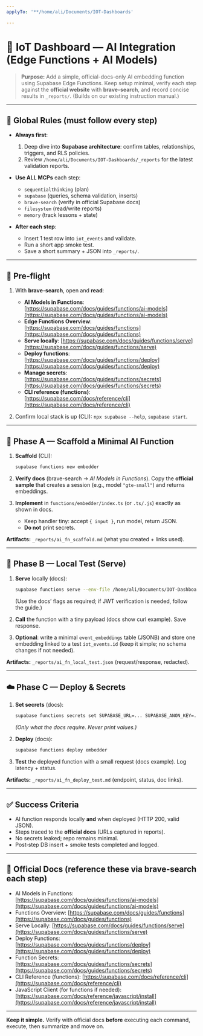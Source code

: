 ```yaml
---
applyTo: '**/home/ali/Documents/IOT-Dashboards'

---
```




# 📘 IoT Dashboard — AI Integration (Edge Functions + AI Models)

> **Purpose:** Add a simple, official-docs-only AI embedding function using Supabase Edge Functions. Keep setup minimal, verify each step against the **official website** with **brave-search**, and record concise results in `_reports/`. (Builds on our existing instruction manual.)&#x20;

---

## 🔑 Global Rules (must follow every step)

* **Always first**:

  1. Deep dive into **Supabase architecture**: confirm tables, relationships, triggers, and RLS policies.
  2. Review `/home/ali/Documents/IOT-Dashboards/_reports` for the latest validation reports.
* **Use ALL MCPs** each step:

  * `sequentialthinking` (plan)
  * `supabase` (queries, schema validation, inserts)
  * `brave-search` (verify in official Supabase docs)
  * `filesystem` (read/write reports)
  * `memory` (track lessons + state)
* **After each step**:

  * Insert 1 test row into `iot_events` and validate.
  * Run a short app smoke test.
  * Save a short summary + JSON into `_reports/`.

---

## 🧭 Pre‑flight

1. With **brave-search**, open and **read**:

   * **AI Models in Functions**: [https://supabase.com/docs/guides/functions/ai-models](https://supabase.com/docs/guides/functions/ai-models)
   * **Edge Functions Overview**: [https://supabase.com/docs/guides/functions](https://supabase.com/docs/guides/functions)
   * **Serve locally**: [https://supabase.com/docs/guides/functions/serve](https://supabase.com/docs/guides/functions/serve)
   * **Deploy functions**: [https://supabase.com/docs/guides/functions/deploy](https://supabase.com/docs/guides/functions/deploy)
   * **Manage secrets**: [https://supabase.com/docs/guides/functions/secrets](https://supabase.com/docs/guides/functions/secrets)
   * **CLI reference (functions)**: [https://supabase.com/docs/reference/cli](https://supabase.com/docs/reference/cli)
2. Confirm local stack is up (CLI): `npx supabase --help`, `supabase start`.

---

## 🚀 Phase A — Scaffold a Minimal AI Function

1. **Scaffold** (CLI):

   ```bash
   supabase functions new embedder
   ```
2. **Verify docs** (brave-search → *AI Models in Functions*). Copy the **official sample** that creates a session (e.g., model `"gte-small"`) and returns embeddings.
3. **Implement** in `functions/embedder/index.ts` (or `.ts/.js`) exactly as shown in docs.

   * Keep handler tiny: accept `{ input }`, run model, return JSON.
   * **Do not** print secrets.

**Artifacts:** `_reports/ai_fn_scaffold.md` (what you created + links used).

---

## 🧪 Phase B — Local Test (Serve)

1. **Serve** locally (docs):

   ```bash
   supabase functions serve --env-file /home/ali/Documents/IOT-Dashboards/.env
   ```

   (Use the docs’ flags as required; if JWT verification is needed, follow the guide.)
2. **Call** the function with a tiny payload (docs show curl example). Save response.
3. **Optional**: write a minimal `event_embeddings` table (JSONB) and store one embedding linked to a test `iot_events.id` (keep it simple; no schema changes if not needed).

**Artifacts:** `_reports/ai_fn_local_test.json` (request/response, redacted).

---

## ☁️ Phase C — Deploy & Secrets

1. **Set secrets** (docs):

   ```bash
   supabase functions secrets set SUPABASE_URL=... SUPABASE_ANON_KEY=...
   ```

   *(Only what the docs require. Never print values.)*
2. **Deploy** (docs):

   ```bash
   supabase functions deploy embedder
   ```
3. **Test** the deployed function with a small request (docs example). Log latency + status.

**Artifacts:** `_reports/ai_fn_deploy_test.md` (endpoint, status, doc links).

---

## ✅ Success Criteria

* AI function responds locally **and** when deployed (HTTP 200, valid JSON).
* Steps traced to the **official docs** (URLs captured in reports).
* No secrets leaked; repo remains minimal.
* Post‑step DB insert + smoke tests completed and logged.

---

## 🔗 Official Docs (reference these via brave-search each step)

* AI Models in Functions: [https://supabase.com/docs/guides/functions/ai-models](https://supabase.com/docs/guides/functions/ai-models)
* Functions Overview: [https://supabase.com/docs/guides/functions](https://supabase.com/docs/guides/functions)
* Serve Locally: [https://supabase.com/docs/guides/functions/serve](https://supabase.com/docs/guides/functions/serve)
* Deploy Functions: [https://supabase.com/docs/guides/functions/deploy](https://supabase.com/docs/guides/functions/deploy)
* Function Secrets: [https://supabase.com/docs/guides/functions/secrets](https://supabase.com/docs/guides/functions/secrets)
* CLI Reference (functions): [https://supabase.com/docs/reference/cli](https://supabase.com/docs/reference/cli)
* JavaScript Client (for functions if needed): [https://supabase.com/docs/reference/javascript/install](https://supabase.com/docs/reference/javascript/install)

---

**Keep it simple.** Verify with official docs **before** executing each command, execute, then summarize and move on.
